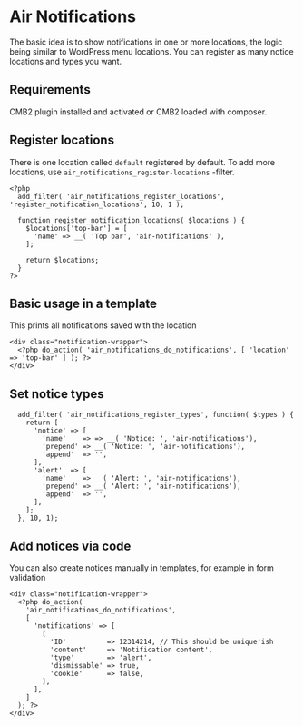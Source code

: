 # Air Notifications

The basic idea is to show notifications in one or more locations, the logic being similar to WordPress menu locations. You can register as many notice locations and types you want.

## Requirements

CMB2 plugin installed and activated or CMB2 loaded with composer.

## Register locations

There is one location called `default` registered by default. To add more locations, use `air_notifications_register-locations` -filter.

```
<?php
  add_filter( 'air_notifications_register_locations', 'register_notification_locations', 10, 1 );

  function register_notification_locations( $locations ) {
    $locations['top-bar'] = [
      'name' => __( 'Top bar', 'air-notifications' ),
    ];
    
    return $locations;
  }
?>
```

## Basic usage in a template

This prints all notifications saved with the location

```
<div class="notification-wrapper">
  <?php do_action( 'air_notifications_do_notifications', [ 'location' => 'top-bar' ] ); ?>
</div>
```

## Set notice types

```
  add_filter( 'air_notifications_register_types', function( $types ) {
    return [
      'notice' => [
        'name'    => => __( 'Notice: ', 'air-notifications'),
        'prepend' => __( 'Notice: ', 'air-notifications'),
        'append'  => '',
      ],
      'alert'  => [
        'name'    => __( 'Alert: ', 'air-notifications'),
        'prepend' => __( 'Alert: ', 'air-notifications'),
        'append'  => '',
      ],
    ];
  }, 10, 1);
```

## Add notices via code

You can also create notices manually in templates, for example in form validation

```
<div class="notification-wrapper">
  <?php do_action(
    'air_notifications_do_notifications',
    [
      'notifications' => [
        [
          'ID'          => 12314214, // This should be unique'ish
          'content'     => 'Notification content',
          'type'        => 'alert',
          'dismissable' => true,
          'cookie'      => false,
        ],
      ],
    ]
  ); ?>
</div>
```
